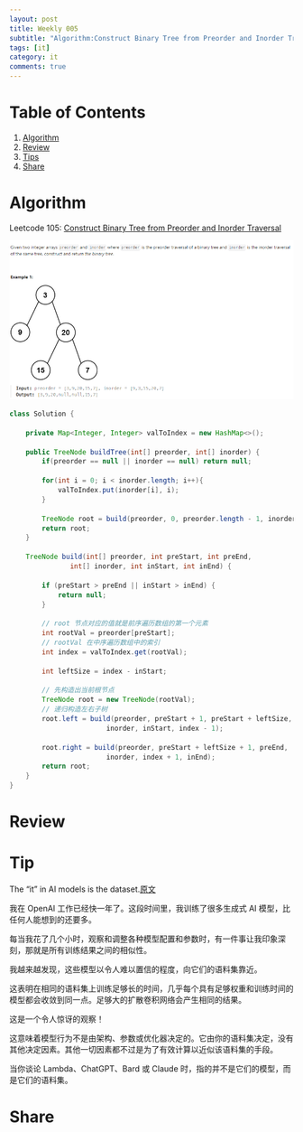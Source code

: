 ```yaml
---
layout: post
title: Weekly 005
subtitle: "Algorithm:Construct Binary Tree from Preorder and Inorder Traversal; Review: ; Tips:Srping Boot import external jar ; Share: "
tags: [it]
category: it
comments: true
---
```


# Table of Contents

1.  [Algorithm](#org8757156)
2.  [Review](#org1c162af)
3.  [Tips](#orge8631ad)
4.  [Share](#orge448f16)

<a id="org8757156"></a>

# Algorithm

Leetcode 105: [Construct Binary Tree from Preorder and Inorder Traversal](https://leetcode.com/problems/construct-binary-tree-from-preorder-and-inorder-traversal/description/)

![algorithm desc](/assets/img/week05-alg.png)

```java
class Solution {

    private Map<Integer, Integer> valToIndex = new HashMap<>();

    public TreeNode buildTree(int[] preorder, int[] inorder) {
        if(preorder == null || inorder == null) return null;

        for(int i = 0; i < inorder.length; i++){
            valToIndex.put(inorder[i], i);
        }

        TreeNode root = build(preorder, 0, preorder.length - 1, inorder, 0, inorder.length - 1);
        return root;
    }

    TreeNode build(int[] preorder, int preStart, int preEnd,
               int[] inorder, int inStart, int inEnd) {

        if (preStart > preEnd || inStart > inEnd) {
            return null;
        }

        // root 节点对应的值就是前序遍历数组的第一个元素
        int rootVal = preorder[preStart];
        // rootVal 在中序遍历数组中的索引
        int index = valToIndex.get(rootVal);

        int leftSize = index - inStart;

        // 先构造出当前根节点
        TreeNode root = new TreeNode(rootVal);
        // 递归构造左右子树
        root.left = build(preorder, preStart + 1, preStart + leftSize,
                        inorder, inStart, index - 1);

        root.right = build(preorder, preStart + leftSize + 1, preEnd,
                        inorder, index + 1, inEnd);
        return root;
    }
}
```

<a id="org1c162af"></a>

# Review

<a id="orge8631ad"></a>

# Tip

The “it” in AI models is the dataset.[原文](https://nonint.com/2023/06/10/the-it-in-ai-models-is-the-dataset/)

我在 OpenAI 工作已经快一年了。这段时间里，我训练了很多生成式 AI 模型，比任何人能想到的还要多。

每当我花了几个小时，观察和调整各种模型配置和参数时，有一件事让我印象深刻，那就是所有训练结果之间的相似性。

我越来越发现，这些模型以令人难以置信的程度，向它们的语料集靠近。

这表明在相同的语料集上训练足够长的时间，几乎每个具有足够权重和训练时间的模型都会收敛到同一点。足够大的扩散卷积网络会产生相同的结果。

这是一个令人惊讶的观察！

这意味着模型行为不是由架构、参数或优化器决定的。它由你的语料集决定，没有其他决定因素。其他一切因素都不过是为了有效计算以近似该语料集的手段。

当你谈论 Lambda、ChatGPT、Bard 或 Claude 时，指的并不是它们的模型，而是它们的语料集。

<a id="orge448f16"></a>

# Share
